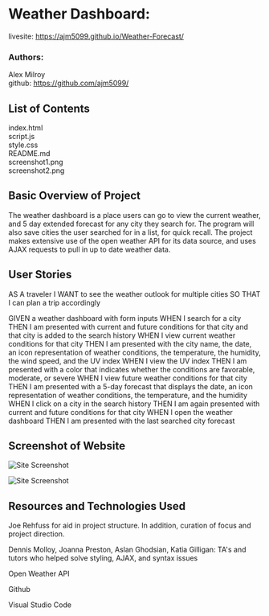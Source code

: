 # Weather Dashboard:
livesite: https://ajm5099.github.io/Weather-Forecast/  

### Authors: 
Alex Milroy  
github: https://github.com/ajm5099/

## List of Contents

index.html  
script.js  
style.css  
README.md  
screenshot1.png  
screenshot2.png 


## Basic Overview of Project
The weather dashboard is a place users can go to view the current weather, and 5 day extended forecast for any city they search for. The program will also save cities the user searched for in a list, for quick recall. The project makes extensive use of the open weather API for its data source, and uses AJAX requests to pull in up to date weather data.


## User Stories
AS A traveler
I WANT to see the weather outlook for multiple cities
SO THAT I can plan a trip accordingly

GIVEN a weather dashboard with form inputs
WHEN I search for a city
THEN I am presented with current and future conditions for that city and that city is added to the search history
WHEN I view current weather conditions for that city
THEN I am presented with the city name, the date, an icon representation of weather conditions, the temperature, the humidity, the wind speed, and the UV index
WHEN I view the UV index
THEN I am presented with a color that indicates whether the conditions are favorable, moderate, or severe
WHEN I view future weather conditions for that city
THEN I am presented with a 5-day forecast that displays the date, an icon representation of weather conditions, the temperature, and the humidity
WHEN I click on a city in the search history
THEN I am again presented with current and future conditions for that city
WHEN I open the weather dashboard
THEN I am presented with the last searched city forecast


## Screenshot of Website

![Site Screenshot](images/full-application.png)

![Site Screenshot](images/weather-area.png)


## Resources and Technologies Used

Joe Rehfuss for aid in project structure. In addition, curation of focus and project direction.

Dennis Molloy, Joanna Preston, Aslan Ghodsian, Katia Gilligan: TA's and tutors who helped solve styling, AJAX, and syntax issues
  
Open Weather API

Github

Visual Studio Code
 
